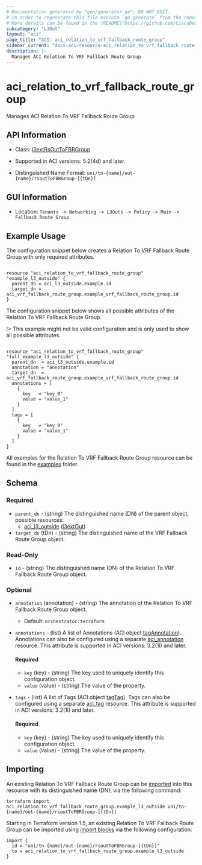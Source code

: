 ```yaml
---
# Documentation generated by "gen/generator.go"; DO NOT EDIT.
# In order to regenerate this file execute `go generate` from the repository root.
# More details can be found in the [README](https://github.com/CiscoDevNet/terraform-provider-aci/blob/master/README.md).
subcategory: "L3Out"
layout: "aci"
page_title: "ACI: aci_relation_to_vrf_fallback_route_group"
sidebar_current: "docs-aci-resource-aci_relation_to_vrf_fallback_route_group"
description: |-
  Manages ACI Relation To VRF Fallback Route Group
---
```


# aci_relation_to_vrf_fallback_route_group #

Manages ACI Relation To VRF Fallback Route Group



## API Information ##

* Class: [l3extRsOutToFBRGroup](https://pubhub.devnetcloud.com/media/model-doc-latest/docs/app/index.html#/objects/l3extRsOutToFBRGroup/overview)

* Supported in ACI versions: 5.2(4d) and later.

* Distinguished Name Format: `uni/tn-{name}/out-{name}/rsoutToFBRGroup-[{tDn}]`

## GUI Information ##

* Location: `Tenants -> Networking -> L3Outs -> Policy -> Main -> Fallback Route Group`

## Example Usage ##

The configuration snippet below creates a Relation To VRF Fallback Route Group with only required attributes.

```hcl

resource "aci_relation_to_vrf_fallback_route_group" "example_l3_outside" {
  parent_dn = aci_l3_outside.example.id
  target_dn = aci_vrf_fallback_route_group.example_vrf_fallback_route_group.id
}

```
The configuration snippet below shows all possible attributes of the Relation To VRF Fallback Route Group.

!> This example might not be valid configuration and is only used to show all possible attributes.

```hcl

resource "aci_relation_to_vrf_fallback_route_group" "full_example_l3_outside" {
  parent_dn  = aci_l3_outside.example.id
  annotation = "annotation"
  target_dn  = aci_vrf_fallback_route_group.example_vrf_fallback_route_group.id
  annotations = [
    {
      key   = "key_0"
      value = "value_1"
    }
  ]
  tags = [
    {
      key   = "key_0"
      value = "value_1"
    }
  ]
}

```

All examples for the Relation To VRF Fallback Route Group resource can be found in the [examples](https://github.com/CiscoDevNet/terraform-provider-aci/tree/master/examples/resources/aci_relation_to_vrf_fallback_route_group) folder.

## Schema ##

### Required ###

* `parent_dn` - (string) The distinguished name (DN) of the parent object, possible resources:
  - [aci_l3_outside](https://registry.terraform.io/providers/CiscoDevNet/aci/latest/docs/resources/l3_outside) ([l3extOut](https://pubhub.devnetcloud.com/media/model-doc-latest/docs/app/index.html#/objects/l3extOut/overview))
* `target_dn` (tDn) - (string) The distinguished name of the VRF Fallback Route Group object.

### Read-Only ###

* `id` - (string) The distinguished name (DN) of the Relation To VRF Fallback Route Group object.

### Optional ###
  
* `annotation` (annotation) - (string) The annotation of the Relation To VRF Fallback Route Group object.
  - Default: `orchestrator:terraform`

* `annotations` - (list) A list of Annotations (ACI object [tagAnnotation](https://pubhub.devnetcloud.com/media/model-doc-latest/docs/app/index.html#/objects/tagAnnotation/overview)). Annotations can also be configured using a separate [aci_annotation](https://registry.terraform.io/providers/CiscoDevNet/aci/latest/docs/resources/annotation) resource. This attribute is supported in ACI versions: 3.2(1l) and later.
  
  #### Required ####
  
  * `key` (key) - (string) The key used to uniquely identify this configuration object.
  * `value` (value) - (string) The value of the property.

* `tags` - (list) A list of Tags (ACI object [tagTag](https://pubhub.devnetcloud.com/media/model-doc-latest/docs/app/index.html#/objects/tagTag/overview)). Tags can also be configured using a separate [aci_tag](https://registry.terraform.io/providers/CiscoDevNet/aci/latest/docs/resources/tag) resource. This attribute is supported in ACI versions: 3.2(1l) and later.
  
  #### Required ####
  
  * `key` (key) - (string) The key used to uniquely identify this configuration object.
  * `value` (value) - (string) The value of the property.

## Importing

An existing Relation To VRF Fallback Route Group can be [imported](https://www.terraform.io/docs/import/index.html) into this resource with its distinguished name (DN), via the following command:

```
terraform import aci_relation_to_vrf_fallback_route_group.example_l3_outside uni/tn-{name}/out-{name}/rsoutToFBRGroup-[{tDn}]
```

Starting in Terraform version 1.5, an existing Relation To VRF Fallback Route Group can be imported
using [import blocks](https://developer.hashicorp.com/terraform/language/import) via the following configuration:

```
import {
  id = "uni/tn-{name}/out-{name}/rsoutToFBRGroup-[{tDn}]"
  to = aci_relation_to_vrf_fallback_route_group.example_l3_outside
}
```
